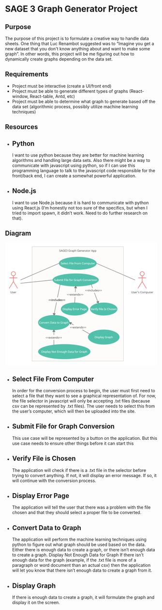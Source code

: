 # SAGE 3 Graph Generator Project

## Purpose
The purpose of this project is to formulate a creative way to handle data sheets. One thing that Luc Renambot suggested was to “Imagine you get a new dataset that you don't know anything about and want to make some graph”. In other words, this project will be me figuring out how to dynamically create graphs depending on the data set.

## Requirements
* Project must be interactive (create a UI/front end)
* Project must be able to generate different types of graphs (React-window, React-table, Antd, etc)
* Project must be able to determine what graph to generate based off the data set (algorithmic process, possibly utilize machine learning techniques)

## Resources
* ## Python
    I want to use python because they are better for machine learning algorithms and handling large data sets. Also there might be a way to communicate with javascript using python, so if I can use this programming language to talk to the javascript code responsible for the front/back end, I can create a somewhat powerful application.
* ## Node.js
    I want to use Node.js because it is hard to communicate with python using React.js (I’m honestly not too sure of the specifics, but when I tried to import spawn, it didn’t work. Need to do further research on that).

## Diagram
![UML Diagram](images/SAGE_3_Graph_Generator_Use_Case_UML_Diagram.png)

* ## Select File From Computer
    In order for the conversion process to begin, the user must first need to select a file that they want to see a graphical representation of. For now, the file selector in javascript will only be accepting .txt files (because csv can be represented by .txt files). The user needs to select this from the user’s computer, which will then be uploaded into the site.
* ## Submit File for Graph Conversion
    This use case will be represented by a button on the application. But this use case needs to ensure other things before it can start this
* ## Verify File is Chosen
    The application will check if there is a .txt file in the selector before trying to convert anything. If not, it will display an error message. If so, it will continue with the conversion process.
* ## Display Error Page
    The application will tell the user that there was a problem with the file chosen and that they should select a proper file to be converted.
* ## Convert Data to Graph
    The application will perform the machine learning techniques using python to figure out what graph should be used based on the data. Either there is enough data to create a graph, or there isn’t enough data to create a graph.
Display Not Enough Data for Graph
    If there isn’t enough data for the graph (example, if the .txt file is more of a paragraph or word document than an actual csv) then the application will let you know that there isn’t enough data to create a graph from it.
* ## Display Graph
    If there is enough data to create a graph, it will formulate the graph and display it on the screen.
